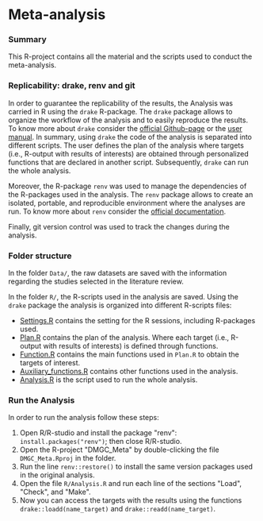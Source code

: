 # Meta-analysis 


### Summary

This R-project contains all the material and the scripts used to conduct the meta-analysis.

### Replicability: drake, renv and git

In order to guarantee the replicability of the results, the Analysis was carried in R using the `drake` R-package. The `drake` package allows to organize the workflow of the analysis and to easily reproduce the results. To know more about `drake` consider the [official Github-page](https://github.com/ropensci/drake) or the [user manual](https://books.ropensci.org/drake/). In summary, using `drake` the code of the analysis is separated into different scripts. The user defines the plan of the analysis where targets (i.e., R-output with results of interests) are obtained through personalized functions that are declared in another script. Subsequently, `drake` can run the whole analysis.

Moreover, the R-package `renv` was used to manage the dependencies of the R-packages used in the analysis. The `renv` package allows to create an isolated, portable, and reproducible environment where the analyses are run. To know more about `renv` consider the [official documentation](https://rstudio.github.io/renv/articles/renv.html).

Finally, git version control was used to track the changes during the analysis.

### Folder structure

In the folder `Data/`, the raw datasets are saved with the information regarding the studies selected in the literature review.

In the folder `R/`, the R-scripts used in the analysis are saved. Using the `drake` package the analysis is organized into different R-scripts files: 

- [Settings.R](R/Settings.R) contains the setting for the R sessions, including R-packages used. 
- [Plan.R](R/Plan.R) contains the plan of the analysis. Where each target (i.e., R-output with results of interests) is defined through functions.
- [Function.R](R/functions.R) contains the main functions used in `Plan.R` to obtain the targets of interest.
- [Auxiliary_functions.R](R/Auxiliary_functions.R) contains other functions used in the analysis.
- [Analysis.R](R/Analysis.R) is the script used to run the whole analysis.


### Run the Analysis

In order to run the analysis follow these steps:

1. Open R/R-studio and install the package "renv": `install.packages("renv")`; then close R/R-studio.
2. Open the R-project "DMGC_Meta"  by double-clicking the file `DMGC_Meta.Rproj` in the folder.
3. Run the line `renv::restore()` to install the same version packages used in the original analysis.
4. Open the file `R/Analysis.R` and run each line of the sections "Load", "Check", and "Make".
5. Now you can access the targets with the results using the functions `drake::loadd(name_target)` and `drake::readd(name_target)`.


